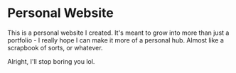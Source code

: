 # Personal Website

This is a personal website I created. It's meant to grow into more than just a portfolio - I really hope I can make it more of a personal hub. Almost like a scrapbook of sorts, or whatever.

Alright, I'll stop boring you lol.
